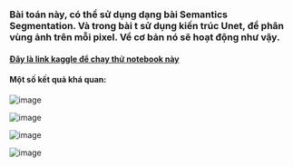 ### Bài toán này, có thể sử dụng dạng bài Semantics Segmentation. Và trong bài t sử dụng kiến trúc Unet, để phân vùng ảnh trên mỗi pixel. Về cơ bản nó sẽ hoạt động như vậy.

#### [Đây là link kaggle để chạy thử notebook này](https://www.kaggle.com/acousticmusic/unet-removal-background-ver1)

#### Một số kết quả khá quan:

![image](https://user-images.githubusercontent.com/72034584/149666138-9d4c3a96-3b2d-4e82-8137-13513fb8b5fc.png)

![image](https://user-images.githubusercontent.com/72034584/149666148-52af094f-6531-4238-b657-0719730ebca3.png)

![image](https://user-images.githubusercontent.com/72034584/149666157-16c04a82-5012-4aae-b539-e8c3f838e7b6.png)

![image](https://user-images.githubusercontent.com/72034584/149666178-2b960a1a-db01-44af-82b6-e5798ff293a9.png)
